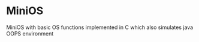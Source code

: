 # MiniOS
MiniOS with basic OS functions implemented in C which also simulates java OOPS environment
